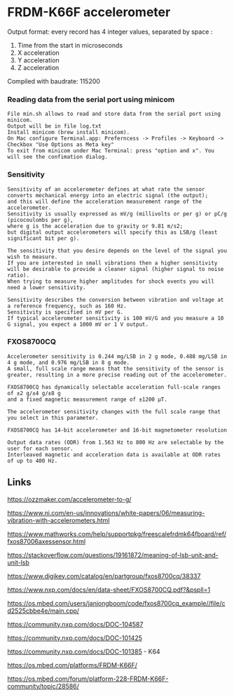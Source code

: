 # FRDM-K66F accelerometer

Output format: every record has 4 integer values, separated by space :

 1) Time from the start in microseconds
 2) X acceleration
 3) Y acceleration
 4) Z acceleration

Compiled with baudrate: 115200 


### Reading data from the serial port using minicom
```
File min.sh allows to read and store data from the serial port using minicom. 
Output will be in file log.txt
Install minicom (brew install minicom).
On Mac configure Terminal.app: Preferncess -> Profiles -> Keyboard -> Checkbox "Use Options as Meta key"
To exit from minicom under Mac Terminal: press "option and x". You will see the confimation dialog.
```

### Sensitivity
```
Sensitivity of an accelerometer defines at what rate the sensor converts mechanical energy into an electric signal (the output); 
and this will define the acceleration measurement range of the accelerometer.  
Sensitivity is usually expressed as mV/g (millivolts or per g) or pC/g (picocoulombs per g), 
where g is the acceleration due to gravity or 9.81 m/s2; 
but digital output accelerometers will specify this as LSB/g (least significant bit per g).  

The sensitivity that you desire depends on the level of the signal you wish to measure.  
If you are interested in small vibrations then a higher sensitivity will be desirable to provide a cleaner signal (higher signal to noise ratio).  
When trying to measure higher amplitudes for shock events you will need a lower sensitivity.

Sensitivity describes the conversion between vibration and voltage at a reference frequency, such as 160 Hz. 
Sensitivity is specified in mV per G. 
If typical accelerometer sensitivity is 100 mV/G and you measure a 10 G signal, you expect a 1000 mV or 1 V output.

```

### FXOS8700CQ
```
Accelerometer sensitivity is 0.244 mg/LSB in 2 g mode, 0.488 mg/LSB in 4 g mode, and 0.976 mg/LSB in 8 g mode. 
A small, full scale range means that the sensitivity of the sensor is greater, resulting in a more precise reading out of the accelerometer.

FXOS8700CQ has dynamically selectable acceleration full-scale ranges of ±2 g/±4 g/±8 g 
and a fixed magnetic measurement range of ±1200 μT. 

The accelerometer sensitivity changes with the full scale range that you select in this parameter.

FXOS8700CQ has 14-bit accelerometer and 16-bit magnetometer resolution

Output data rates (ODR) from 1.563 Hz to 800 Hz are selectable by the user for each sensor. 
Interleaved magnetic and acceleration data is available at ODR rates of up to 400 Hz. 
```


## Links

<https://ozzmaker.com/accelerometer-to-g/>

<https://www.ni.com/en-us/innovations/white-papers/06/measuring-vibration-with-accelerometers.html>

<https://www.mathworks.com/help/supportpkg/freescalefrdmk64fboard/ref/fxos87006axessensor.html>

<https://stackoverflow.com/questions/19161872/meaning-of-lsb-unit-and-unit-lsb>

<https://www.digikey.com/catalog/en/partgroup/fxos8700cq/38337>

<https://www.nxp.com/docs/en/data-sheet/FXOS8700CQ.pdf?&pspll=1>

<https://os.mbed.com/users/janjongboom/code/fxos8700cq_example//file/cd2525cbbe4e/main.cpp/>

<https://community.nxp.com/docs/DOC-104587>

<https://community.nxp.com/docs/DOC-101425>

<https://community.nxp.com/docs/DOC-101385>  - K64

<https://os.mbed.com/platforms/FRDM-K66F/>

<https://os.mbed.com/forum/platform-228-FRDM-K66F-community/topic/28586/>

